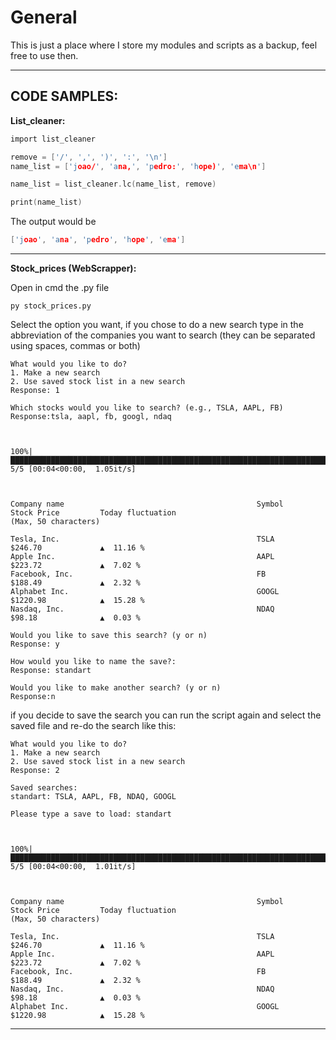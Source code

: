 # General

This is just a place where I store my modules and scripts as a backup, feel free to use then.

---
CODE SAMPLES:
---

__List_cleaner:__
  ```c
  import list_cleaner

  remove = ['/', ',', ')', ':', '\n']
  name_list = ['joao/', 'ana,', 'pedro:', 'hope)', 'ema\n']

  name_list = list_cleaner.lc(name_list, remove)

  print(name_list)
  ```
The output would be
  ```c
  ['joao', 'ana', 'pedro', 'hope', 'ema']
  ```
---
  
  __Stock_prices (WebScrapper):__
  
  Open in cmd the .py file
  ```
  py stock_prices.py
  ```
  Select the option you want, if you chose to do a new search type in the abbreviation of the companies you want to search (they can be separated using spaces, commas or both)
  ````
  What would you like to do?
1. Make a new search
2. Use saved stock list in a new search
Response: 1

Which stocks would you like to search? (e.g., TSLA, AAPL, FB)
Response:tsla, aapl, fb, googl, ndaq



100%|████████████████████████████████████████████████████████████████████████████████████| 5/5 [00:04<00:00,  1.05it/s]



Company name                                           Symbol         Stock Price         Today fluctuation
(Max, 50 characters)

Tesla, Inc.                                            TSLA           $246.70             ▲  11.16 %
Apple Inc.                                             AAPL           $223.72             ▲  7.02 %
Facebook, Inc.                                         FB             $188.49             ▲  2.32 %
Alphabet Inc.                                          GOOGL          $1220.98            ▲  15.28 %
Nasdaq, Inc.                                           NDAQ           $98.18              ▲  0.03 %

Would you like to save this search? (y or n)
Response: y

How would you like to name the save?:
Response: standart

Would you like to make another search? (y or n)
Response:n
  ````
if you decide to save the search you can run the script again and select the saved file and re-do the search like this:
````
What would you like to do?
1. Make a new search
2. Use saved stock list in a new search
Response: 2

Saved searches:
standart: TSLA, AAPL, FB, NDAQ, GOOGL

Please type a save to load: standart



100%|████████████████████████████████████████████████████████████████████████████████████| 5/5 [00:04<00:00,  1.01it/s]



Company name                                           Symbol         Stock Price         Today fluctuation
(Max, 50 characters)

Tesla, Inc.                                            TSLA           $246.70             ▲  11.16 %
Apple Inc.                                             AAPL           $223.72             ▲  7.02 %
Facebook, Inc.                                         FB             $188.49             ▲  2.32 %
Nasdaq, Inc.                                           NDAQ           $98.18              ▲  0.03 %
Alphabet Inc.                                          GOOGL          $1220.98            ▲  15.28 %
````

---
